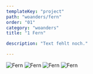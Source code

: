 ```yaml
---
templateKey: "project"
path: "woanders/fern"
order: "01"
category: "woanders"
title: "1 Fern"

description: "Text fehlt noch."

---
```

![Fern](/img/fern_01.jpg)
![Fern](/img/fern_02.jpg)
![Fern](/img/fern_03.jpg)
![Fern](/img/fern_04.jpg)


